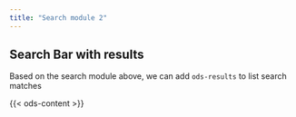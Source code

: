 ```yaml
---
title: "Search module 2"
---
```


## Search Bar with results

Based on the search module above, we can add `ods-results` to list search matches

{{< ods-content >}}
